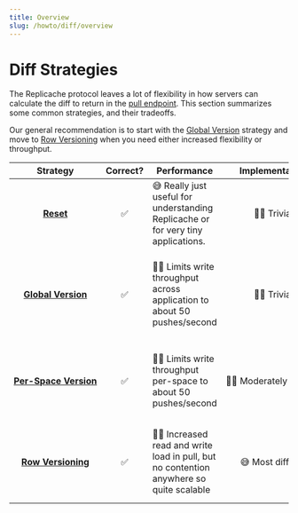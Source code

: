 ```yaml
---
title: Overview
slug: /howto/diff/overview
---
```


# Diff Strategies

The Replicache protocol leaves a lot of flexibility in how servers can calculate the diff to return in the [pull endpoint](/reference/server-pull). This section summarizes some common strategies, and their tradeoffs.

Our general recommendation is to start with the [Global Version](/howto/diff/global-version) strategy and move to [Row Versioning](/howto/diff/row-version) when you need either increased flexibility or throughput.

<table>
    <thead>
        <tr>
            <th>Strategy</th>
            <th>Correct?</th>
            <th>Performance</th>
            <th>Implementation</th>
            <th>Flexibility</th>
        </tr>
    </thead>
    <tbody>
        <tr>
            <td align="center" nowrap="true"><a href="/howto/diff/reset"><b>Reset</b></a></td>
            <td align="center">✅</td>
            <td>😅 Really just useful for understanding Replicache or for very tiny applications.</td>
            <td align="center" nowrap="true">👍🏼 Trivial</td>
            <td>👍🏼 Very flexible – supports deletes, auth changes automatically.</td>
        </tr>
        <tr>
            <td align="center" nowrap="true"><a href="/howto/diff/global-version"><b>Global Version</b></a></td>
            <td align="center">✅</td>
            <td>🤷🏻 Limits write throughput across application to about 50 pushes/second</td>
            <td align="center" nowrap="true">👍🏼 Trivial</td>
            <td>🤷🏻 Requires soft-deletes and special care to support auth changes and incremental sync.</td>
        </tr>
        <tr>
            <td align="center" nowrap="true"><a href="/howto/diff/per-space-version"><b>Per-Space Version</b></a></td>
            <td align="center">✅</td>
            <td>🤷🏻 Limits write throughput per-space to about 50 pushes/second</td>
            <td align="center" nowrap="true">🤷🏻 Moderately difficult</td>
            <td>😅 Same issues as global version, plus must partition data into spaces.</td>
        </tr>
        <tr>
            <td align="center" nowrap="true"><a href="/howto/diff/row-version"><b>Row Versioning</b></a></td>
            <td align="center">✅</td>
            <td>👍🏼 Increased read and write load in pull, but no contention anywhere so quite scalable</td>
            <td align="center" nowrap="true">😅 Most difficult</td>
            <td>👍🏼 Very flexible – supports deletes, auth changes, and incremental sync easily.</td>
        </tr>
    </tbody>
</table>
